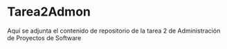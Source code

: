 # Tarea2Admon
Aquí se adjunta el contenido de repositorio de la tarea 2 de Administración de Proyectos de Software
